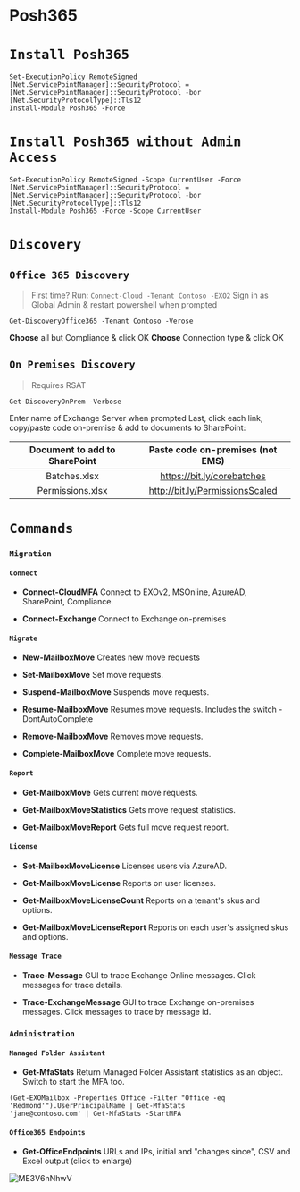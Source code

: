 
# Posh365



# `Install Posh365`

```
Set-ExecutionPolicy RemoteSigned
[Net.ServicePointManager]::SecurityProtocol = [Net.ServicePointManager]::SecurityProtocol -bor [Net.SecurityProtocolType]::Tls12
Install-Module Posh365 -Force
```


# `Install Posh365 without Admin Access`

```
Set-ExecutionPolicy RemoteSigned -Scope CurrentUser -Force
[Net.ServicePointManager]::SecurityProtocol = [Net.ServicePointManager]::SecurityProtocol -bor [Net.SecurityProtocolType]::Tls12
Install-Module Posh365 -Force -Scope CurrentUser
```

# `Discovery`



## `Office 365 Discovery`
> First time? Run:  ```Connect-Cloud -Tenant Contoso -EXO2```
> Sign in as Global Admin & restart powershell when prompted
```
Get-DiscoveryOffice365 -Tenant Contoso -Verose
```
**Choose** all but Compliance & click OK
**Choose** Connection type & click OK
## `On Premises Discovery`
> Requires RSAT
```
Get-DiscoveryOnPrem -Verbose
```
Enter name of Exchange Server when prompted
Last, click each link, copy/paste code on-premise & add to documents to SharePoint:

| Document to add to SharePoint | Paste code on-premises (not EMS) |
| :---------------------------: | :------------------------------: |
| Batches.xlsx | https://bit.ly/corebatches |
| Permissions.xlsx | http://bit.ly/PermissionsScaled |





# `Commands`
### `Migration`

#### `Connect`

*  **Connect-CloudMFA** Connect to EXOv2, MSOnline, AzureAD, SharePoint, Compliance.

*  **Connect-Exchange** Connect to Exchange on-premises

#### `Migrate`

*  **New-MailboxMove** Creates new move requests

*  **Set-MailboxMove** Set move requests.

*  **Suspend-MailboxMove** Suspends move requests.

*  **Resume-MailboxMove** Resumes move requests. Includes the switch -DontAutoComplete

*  **Remove-MailboxMove** Removes move requests.

*  **Complete-MailboxMove** Complete move requests.

#### `Report`
*  **Get-MailboxMove** Gets current move requests.

*  **Get-MailboxMoveStatistics** Gets move request statistics.

*  **Get-MailboxMoveReport** Gets full move request report.

#### `License`

*  **Set-MailboxMoveLicense** Licenses users via AzureAD.

*  **Get-MailboxMoveLicense** Reports on user licenses.

*  **Get-MailboxMoveLicenseCount** Reports on a tenant's skus and options.

*  **Get-MailboxMoveLicenseReport** Reports on each user's assigned skus and options.



#### `Message Trace`

*  **Trace-Message** GUI to trace Exchange Online messages. Click messages for trace details.

*  **Trace-ExchangeMessage** GUI to trace Exchange on-premises messages. Click messages to trace by message id.
### `Administration`

#### `Managed Folder Assistant`
* **Get-MfaStats** Return Managed Folder Assistant statistics as an object. Switch to start the MFA too.
```
(Get-EXOMailbox -Properties Office -Filter "Office -eq 'Redmond'").UserPrincipalName | Get-MfaStats
'jane@contoso.com' | Get-MfaStats -StartMFA
```

#### `Office365 Endpoints`
*  **Get-OfficeEndpoints** URLs and IPs, initial and "changes since", CSV and Excel output (click to enlarge)

![ME3V6nNhwV](https://user-images.githubusercontent.com/28877715/71635906-fcb6a980-2bf6-11ea-927e-03c9bda8f2a4.gif)
